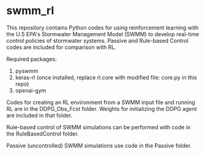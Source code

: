 # swmm_rl
This repository contains Python codes for using reinforcement learning with the U.S EPA's Stormwater Management Model (SWMM) to develop real-time control policies of stormwater systems. Passive and Rule-based Control codes are included for comparison with RL.

Required packages:
1. pyswmm
2. keras-rl (once installed, replace rl.core with modified file: core.py in this repo)
3. openai-gym

Codes for creating an RL environment from a SWMM input file and running RL are in the DDPG_Obs_Fcst folder. Weights for initializing the DDPG agent are included in that folder.

Rule-based control of SWMM simulations can be performed with code in the RuleBasedControl folder.

Passive (uncontrolled) SWMM simulations use code in the Passive folder.

